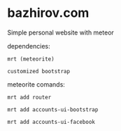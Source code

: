 bazhirov.com
============

Simple personal website with meteor

dependencies: 
	      
	mrt (meteorite)

	customized bootstrap

meteorite comands:
	
	mrt add router

	mrt add accounts-ui-bootstrap

	mrt add accounts-ui-facebook
